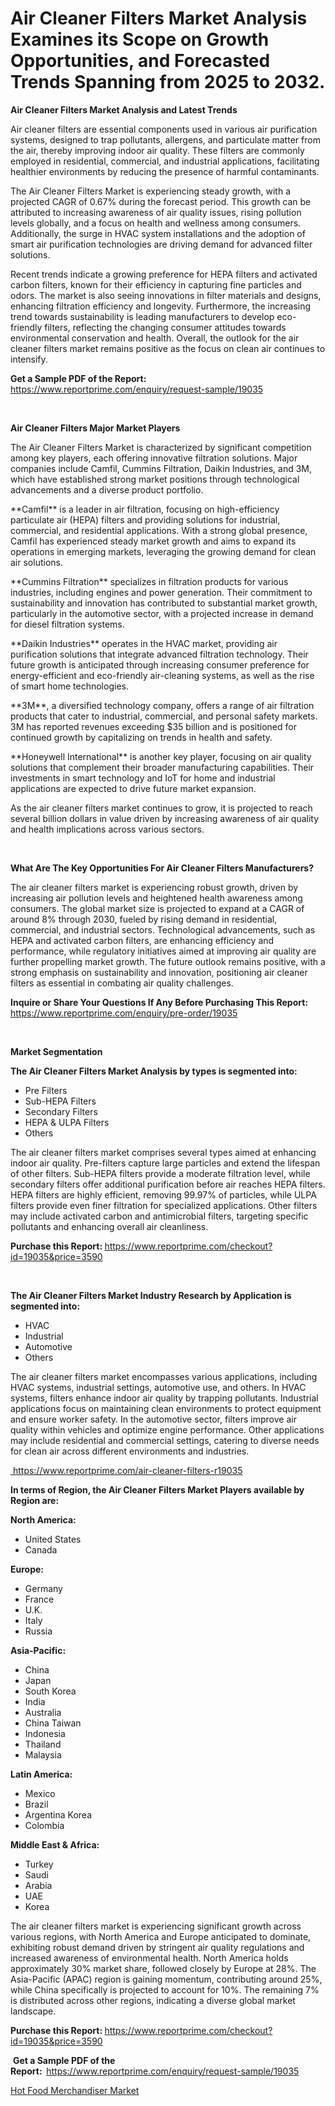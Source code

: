 <p><h1>Air Cleaner Filters Market Analysis Examines its Scope on Growth Opportunities, and Forecasted Trends Spanning from 2025 to 2032.</h1></p><p><strong>Air Cleaner Filters Market Analysis and Latest Trends</strong></p>
<p><p>Air cleaner filters are essential components used in various air purification systems, designed to trap pollutants, allergens, and particulate matter from the air, thereby improving indoor air quality. These filters are commonly employed in residential, commercial, and industrial applications, facilitating healthier environments by reducing the presence of harmful contaminants.</p><p>The Air Cleaner Filters Market is experiencing steady growth, with a projected CAGR of 0.67% during the forecast period. This growth can be attributed to increasing awareness of air quality issues, rising pollution levels globally, and a focus on health and wellness among consumers. Additionally, the surge in HVAC system installations and the adoption of smart air purification technologies are driving demand for advanced filter solutions.</p><p>Recent trends indicate a growing preference for HEPA filters and activated carbon filters, known for their efficiency in capturing fine particles and odors. The market is also seeing innovations in filter materials and designs, enhancing filtration efficiency and longevity. Furthermore, the increasing trend towards sustainability is leading manufacturers to develop eco-friendly filters, reflecting the changing consumer attitudes towards environmental conservation and health. Overall, the outlook for the air cleaner filters market remains positive as the focus on clean air continues to intensify.</p></p>
<p><strong>Get a Sample PDF of the Report:&nbsp;</strong> <a href="https://www.reportprime.com/enquiry/request-sample/19035?utm_campaign=3282&utm_medium=2&utm_source=Github&utm_content=ia&utm_term=19032025&utm_id=air-cleaner-filters">https://www.reportprime.com/enquiry/request-sample/19035</a></p>
<p>&nbsp;</p>
<p><strong>Air Cleaner Filters Major Market Players</strong></p>
<p><p>The Air Cleaner Filters Market is characterized by significant competition among key players, each offering innovative filtration solutions. Major companies include Camfil, Cummins Filtration, Daikin Industries, and 3M, which have established strong market positions through technological advancements and a diverse product portfolio.</p><p>**Camfil** is a leader in air filtration, focusing on high-efficiency particulate air (HEPA) filters and providing solutions for industrial, commercial, and residential applications. With a strong global presence, Camfil has experienced steady market growth and aims to expand its operations in emerging markets, leveraging the growing demand for clean air solutions.</p><p>**Cummins Filtration** specializes in filtration products for various industries, including engines and power generation. Their commitment to sustainability and innovation has contributed to substantial market growth, particularly in the automotive sector, with a projected increase in demand for diesel filtration systems.</p><p>**Daikin Industries** operates in the HVAC market, providing air purification solutions that integrate advanced filtration technology. Their future growth is anticipated through increasing consumer preference for energy-efficient and eco-friendly air-cleaning systems, as well as the rise of smart home technologies.</p><p>**3M**, a diversified technology company, offers a range of air filtration products that cater to industrial, commercial, and personal safety markets. 3M has reported revenues exceeding $35 billion and is positioned for continued growth by capitalizing on trends in health and safety.</p><p>**Honeywell International** is another key player, focusing on air quality solutions that complement their broader manufacturing capabilities. Their investments in smart technology and IoT for home and industrial applications are expected to drive future market expansion.</p><p>As the air cleaner filters market continues to grow, it is projected to reach several billion dollars in value driven by increasing awareness of air quality and health implications across various sectors.</p></p>
<p>&nbsp;</p>
<p><strong>What Are The Key Opportunities For Air Cleaner Filters Manufacturers?</strong></p>
<p><p>The air cleaner filters market is experiencing robust growth, driven by increasing air pollution levels and heightened health awareness among consumers. The global market size is projected to expand at a CAGR of around 8% through 2030, fueled by rising demand in residential, commercial, and industrial sectors. Technological advancements, such as HEPA and activated carbon filters, are enhancing efficiency and performance, while regulatory initiatives aimed at improving air quality are further propelling market growth. The future outlook remains positive, with a strong emphasis on sustainability and innovation, positioning air cleaner filters as essential in combating air quality challenges.</p></p>
<p><strong>Inquire or Share Your Questions If Any Before Purchasing This Report:</strong> <a href="https://www.reportprime.com/enquiry/pre-order/19035?utm_campaign=3282&utm_medium=2&utm_source=Github&utm_content=ia&utm_term=19032025&utm_id=air-cleaner-filters">https://www.reportprime.com/enquiry/pre-order/19035</a></p>
<p>&nbsp;</p>
<p><strong>Market Segmentation</strong></p>
<p><strong>The Air Cleaner Filters Market Analysis by types is segmented into:</strong></p>
<p><ul><li>Pre Filters</li><li>Sub-HEPA Filters</li><li>Secondary Filters</li><li>HEPA & ULPA Filters</li><li>Others</li></ul></p>
<p><p>The air cleaner filters market comprises several types aimed at enhancing indoor air quality. Pre-filters capture large particles and extend the lifespan of other filters. Sub-HEPA filters provide a moderate filtration level, while secondary filters offer additional purification before air reaches HEPA filters. HEPA filters are highly efficient, removing 99.97% of particles, while ULPA filters provide even finer filtration for specialized applications. Other filters may include activated carbon and antimicrobial filters, targeting specific pollutants and enhancing overall air cleanliness.</p></p>
<p><strong>Purchase this Report:&nbsp;</strong><a href="https://www.reportprime.com/checkout?id=19035&price=3590&utm_campaign=3282&utm_medium=2&utm_source=Github&utm_content=ia&utm_term=19032025&utm_id=air-cleaner-filters">https://www.reportprime.com/checkout?id=19035&price=3590</a></p>
<p>&nbsp;</p>
<p><strong>The Air Cleaner Filters Market Industry Research by Application is segmented into:</strong></p>
<p><ul><li>HVAC</li><li>Industrial</li><li>Automotive</li><li>Others</li></ul></p>
<p><p>The air cleaner filters market encompasses various applications, including HVAC systems, industrial settings, automotive use, and others. In HVAC systems, filters enhance indoor air quality by trapping pollutants. Industrial applications focus on maintaining clean environments to protect equipment and ensure worker safety. In the automotive sector, filters improve air quality within vehicles and optimize engine performance. Other applications may include residential and commercial settings, catering to diverse needs for clean air across different environments and industries.</p></p>
<p><a href="https://www.reportprime.com/air-cleaner-filters-r19035?utm_campaign=3282&utm_medium=2&utm_source=Github&utm_content=ia&utm_term=19032025&utm_id=air-cleaner-filters">&nbsp;https://www.reportprime.com/air-cleaner-filters-r19035</a></p>
<p><strong>In terms of Region, the Air Cleaner Filters Market Players available by Region are:</strong></p>
<p>
    <p> <strong> North America: </strong>
        <ul>
            <li>United States</li>
            <li>Canada</li>
        </ul>
        </p> 
    <p> <strong> Europe: </strong>
        <ul>
            <li>Germany</li>
            <li>France</li>
            <li>U.K.</li>
            <li>Italy</li>
            <li>Russia</li>
        </ul>
        </p> 
    <p> <strong> Asia-Pacific: </strong>
        <ul>
            <li>China</li>
            <li>Japan</li>
            <li>South Korea</li>
            <li>India</li>
            <li>Australia</li>
            <li>China Taiwan</li>
            <li>Indonesia</li>
            <li>Thailand</li>
            <li>Malaysia</li>
        </ul>
        </p> 
    <p> <strong> Latin America: </strong>
        <ul>
            <li>Mexico</li>
            <li>Brazil</li>
            <li>Argentina Korea</li>
            <li>Colombia</li>
        </ul>
        </p> 
    <p> <strong> Middle East & Africa: </strong>
        <ul>
            <li>Turkey</li>
            <li>Saudi</li>
            <li>Arabia</li>
            <li>UAE</li>
            <li>Korea</li>
        </ul>
    </p>
    </p>
<p><p>The air cleaner filters market is experiencing significant growth across various regions, with North America and Europe anticipated to dominate, exhibiting robust demand driven by stringent air quality regulations and increased awareness of environmental health. North America holds approximately 30% market share, followed closely by Europe at 28%. The Asia-Pacific (APAC) region is gaining momentum, contributing around 25%, while China specifically is projected to account for 10%. The remaining 7% is distributed across other regions, indicating a diverse global market landscape.</p></p>
<p><strong>Purchase this Report: </strong><a href="https://www.reportprime.com/checkout?id=19035&price=3590&utm_campaign=3282&utm_medium=2&utm_source=Github&utm_content=ia&utm_term=19032025&utm_id=air-cleaner-filters">https://www.reportprime.com/checkout?id=19035&price=3590</a></p>
<p>&nbsp;<strong>Get a Sample PDF of the Report:&nbsp;&nbsp;</strong><a href="https://www.reportprime.com/enquiry/request-sample/19035?utm_campaign=3282&utm_medium=2&utm_source=Github&utm_content=ia&utm_term=19032025&utm_id=air-cleaner-filters">https://www.reportprime.com/enquiry/request-sample/19035</a></p>
<p><strong></strong></p>
<p><p><a href="https://github.com/kluviabolofo/Market-Research-Report-List-1/blob/main/hot-food-merchandiser-market.md?utm_campaign=3282&utm_medium=2&utm_source=Github&utm_content=ia&utm_term=19032025&utm_id=air-cleaner-filters">Hot Food Merchandiser Market</a></p></p>